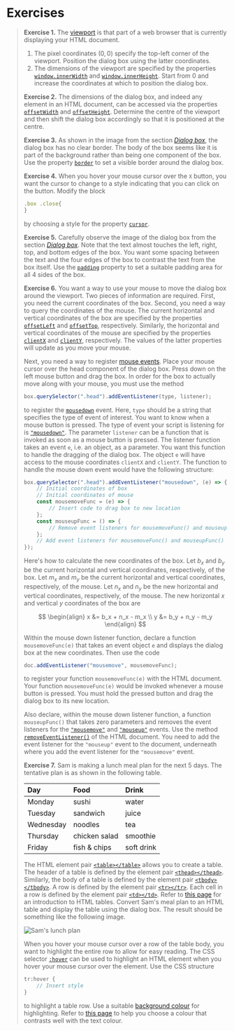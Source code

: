 # Exercises

> **Exercise 1.** The
> [viewport](https://developer.mozilla.org/en-US/docs/Web/CSS/Viewport_concepts)
> is that part of a web browser that is currently displaying your HTML document.
>
> 1. The pixel coordinates $(0, 0)$ specify the top-left corner of the viewport.
>    Position the dialog box using the latter coordinates.
> 1. The dimensions of the viewport are specified by the properties
>    [`window.innerWidth`](https://developer.mozilla.org/en-US/docs/Web/API/Window/innerWidth)
>    and
>    [`window.innerHeight`](https://developer.mozilla.org/en-US/docs/Web/API/Window/innerHeight).
>    Start from 0 and increase the coordinates at which to position the dialog
>    box.
>
> **Exercise 2.** The dimensions of the dialog box, and indeed any element in an
> HTML document, can be accessed via the properties
> [`offsetWidth`](https://developer.mozilla.org/en-US/docs/Web/API/HTMLElement/offsetWidth)
> and
> [`offsetHeight`](https://developer.mozilla.org/en-US/docs/Web/API/HTMLElement/offsetHeight).
> Determine the centre of the viewport and then shift the dialog box accordingly
> so that it is positioned at the centre.
>
> **Exercise 3.** As shown in the image from the section
> [_Dialog box_](gui.md#dialog-box), the dialog box has no clear border. The
> body of the box seems like it is part of the background rather than being one
> component of the box. Use the property
> [`border`](https://developer.mozilla.org/en-US/docs/Web/CSS/border) to set a
> visible border around the dialog box.
>
> **Exercise 4.** When you hover your mouse cursor over the `X` button, you want
> the cursor to change to a style indicating that you can click on the button.
> Modify the block
>
> ```js
> .box .close{
> }
> ```
>
> by choosing a style for the property
> [`cursor`](https://developer.mozilla.org/en-US/docs/Web/CSS/cursor).
>
> **Exercise 5.** Carefully observe the image of the dialog box from the section
> [_Dialog box_](gui.md#dialog-box). Note that the text almost touches the left,
> right, top, and bottom edges of the box. You want some spacing between the
> text and the four edges of the box to contrast the text from the box itself.
> Use the [`padding`](https://developer.mozilla.org/en-US/docs/Web/CSS/padding)
> property to set a suitable padding area for all 4 sides of the box.
>
> **Exercise 6.** You want a way to use your mouse to move the dialog box around
> the viewport. Two pieces of information are required. First, you need the
> current coordinates of the box. Second, you need a way to query the
> coordinates of the mouse. The current horizontal and vertical coordinates of
> the box are specified by the properties
> [`offsetLeft`](https://developer.mozilla.org/en-US/docs/Web/API/HTMLElement/offsetLeft)
> and
> [`offsetTop`](https://developer.mozilla.org/en-US/docs/Web/API/HTMLElement/offsetTop),
> respectively. Similarly, the horizontal and vertical coordinates of the mouse
> are specified by the properties
> [`clientX`](https://developer.mozilla.org/en-US/docs/Web/API/MouseEvent/clientX)
> and
> [`clientY`](https://developer.mozilla.org/en-US/docs/Web/API/MouseEvent/clientY),
> respectively. The values of the latter properties will update as you move your
> mouse.
>
> Next, you need a way to register
> [mouse events](https://developer.mozilla.org/en-US/docs/Web/API/MouseEvent).
> Place your mouse cursor over the head component of the dialog box. Press down
> on the left mouse button and drag the box. In order for the box to actually
> move along with your mouse, you must use the method
>
> ```js
> box.querySelector(".head").addEventListener(type, listener);
> ```
>
> to register the
> [`mousedown`](https://developer.mozilla.org/en-US/docs/Web/API/Element/mousedown_event)
> event. Here, `type` should be a string that specifies the type of event of
> interest. You want to know when a mouse button is pressed. The type of event
> your script is listening for is
> [`"mousedown"`](https://developer.mozilla.org/en-US/docs/Web/API/Element/mousedown_event).
> The parameter `listener` can be a function that is invoked as soon as a mouse
> button is pressed. The listener function takes an event `e`, i.e. an object,
> as a parameter. You want this function to handle the dragging of the dialog
> box. The object `e` will have access to the mouse coordinates `clientX` and
> `clientY`. The function to handle the mouse down event would have the
> following structure:
>
> ```js
> box.querySelector(".head").addEventListener("mousedown", (e) => {
>     // Initial coordinates of box
>     // Initial coordinates of mouse
>     const mousemoveFunc = (e) => {
>         // Insert code to drag box to new location
>     };
>     const mouseupFunc = () => {
>         // Remove event listeners for mousemoveFunc() and mouseupFunc()
>     };
>     // Add event listeners for mousemoveFunc() and mouseupFunc()
> });
> ```
>
> Here's how to calculate the new coordinates of the box. Let $b_x$ and $b_y$ be
> the current horizontal and vertical coordinates, respectively, of the box. Let
> $m_x$ and $m_y$ be the current horizontal and vertical coordinates,
> respectively, of the mouse. Let $n_x$ and $n_y$ be the new horizontal and
> vertical coordinates, respectively, of the mouse. The new horizontal $x$ and
> vertical $y$ coordinates of the box are
>
> $$
> \begin{align}
> x &= b_x + n_x - m_x \\
> y &= b_y + n_y - m_y
> \end{align}
> $$
>
> Within the mouse down listener function, declare a function `mousemoveFunc(e)`
> that takes an event object `e` and displays the dialog box at the new
> coordinates. Then use the code
>
> ```js
> doc.addEventListener("mousemove", mousemoveFunc);
> ```
>
> to register your function `mousemoveFunc(e)` with the HTML document. Your
> function `mousemoveFunc(e)` would be invoked whenever a mouse button is
> pressed. You must hold the pressed button and drag the dialog box to its new
> location.
>
> Also declare, within the mouse down listener function, a function
> `mouseupFunc()` that takes zero parameters and removes the event listeners for
> the
> [`"mousemove"`](https://developer.mozilla.org/en-US/docs/Web/API/Element/mousemove_event)
> and
> [`"mouseup"`](https://developer.mozilla.org/en-US/docs/Web/API/Element/mouseup_event)
> events. Use the method
> [`removeEventListener()`](https://developer.mozilla.org/en-US/docs/Web/API/EventTarget/removeEventListener)
> of the HTML document. You need to add the event listener for the `"mouseup"`
> event to the document, underneath where you add the event listener for the
> `"mousemove"` event.
>
> **Exercise 7.** Sam is making a lunch meal plan for the next 5 days. The
> tentative plan is as shown in the following table.
>
> | Day       | Food          | Drink      |
> | :-------- | :------------ | :--------- |
> | Monday    | sushi         | water      |
> | Tuesday   | sandwich      | juice      |
> | Wednesday | noodles       | tea        |
> | Thursday  | chicken salad | smoothie   |
> | Friday    | fish & chips  | soft drink |
>
> The HTML element pair
> [`<table></table>`](https://developer.mozilla.org/en-US/docs/Web/HTML/Element/table)
> allows you to create a table. The header of a table is defined by the element
> pair
> [`<thead></thead>`](https://developer.mozilla.org/en-US/docs/Web/HTML/Element/thead).
> Similarly, the body of a table is defined by the element pair
> [`<tbody></tbody>`](https://developer.mozilla.org/en-US/docs/Web/HTML/Element/tbody).
> A row is defined by the element pair
> [`<tr></tr>`](https://developer.mozilla.org/en-US/docs/Web/HTML/Element/tr).
> Each cell in a row is defined by the element pair
> [`<td></td>`](https://developer.mozilla.org/en-US/docs/Web/HTML/Element/td).
> Refer to
> [this page](https://developer.mozilla.org/en-US/docs/Learn/HTML/Tables/Basics)
> for an introduction to HTML tables. Convert Sam's meal plan to an HTML table
> and display the table using the dialog box. The result should be something
> like the following image.
>
> ![Sam's lunch plan](../image/gui/lunch.png "Sam's lunch plan")
>
> When you hover your mouse cursor over a row of the table body, you want to
> highlight the entire row to allow for easy reading. The CSS selector
> [`:hover`](https://developer.mozilla.org/en-US/docs/Web/CSS/:hover) can be
> used to highlight an HTML element when you hover your mouse cursor over the
> element. Use the CSS structure
>
> ```js
> tr:hover {
>     // Insert style
> }
> ```
>
> to highlight a table row. Use a suitable
> [background colour](https://developer.mozilla.org/en-US/docs/Web/CSS/named-color)
> for highlighting. Refer to
> [this page](https://www.thoughtco.com/contrasting-foreground-background-colors-4061363)
> to help you choose a colour that contrasts well with the text colour.
